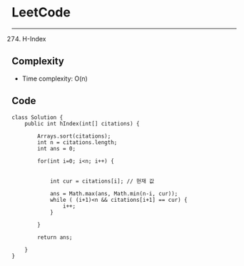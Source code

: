 [//]: # (# Intuition)
<!-- Describe your first thoughts on how to solve this problem. -->


# LeetCode
___
274. H-Index

[//]: # (## Approach)

[//]: # (<!-- Describe your approach to solving the problem. -->)


## Complexity

- Time complexity: O(n)

[//]: # (<!-- Add your time complexity here, e.g. $$O&#40;n&#41;$$ -->)

[//]: # ()
[//]: # ([//]: # &#40;- Space complexity:&#41;)
[//]: # (<!-- Add your space complexity here, e.g. $$O&#40;n&#41;$$ -->)

## Code
```
class Solution {
    public int hIndex(int[] citations) {

        Arrays.sort(citations);
        int n = citations.length;
        int ans = 0;

        for(int i=0; i<n; i++) {


            int cur = citations[i]; // 현재 값

            ans = Math.max(ans, Math.min(n-i, cur));
            while ( (i+1)<n && citations[i+1] == cur) {
                i++;
            }

        }

        return ans;

    }
}
```
